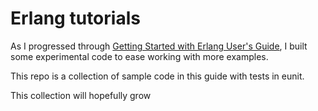 # Erlang tutorials

As I progressed through [Getting Started with Erlang User's Guide](http://www.erlang.org/doc/getting_started/users_guide.html), I built some experimental code to ease working with more examples.

This repo is a collection of sample code in this guide with tests in eunit.

This collection will hopefully grow
